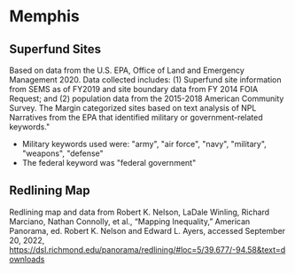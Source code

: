 # Memphis

## Superfund Sites
Based on data from the U.S. EPA, Office of Land and Emergency Management 2020. Data collected includes: (1) Superfund site information from SEMS as of FY2019 and site boundary data from FY 2014 FOIA Request; and (2) population data from the 2015-2018 American Community Survey. The Margin categorized sites based on text analysis of NPL Narratives from the EPA that identified military or government-related keywords."

- Military keywords used were: "army", "air force", "navy", "military", "weapons", "defense"
- The federal keyword was "federal government"

## Redlining Map
Redlining map and data from Robert K. Nelson, LaDale Winling, Richard Marciano, Nathan Connolly, et al., “Mapping Inequality,” American Panorama, ed. Robert K. Nelson and Edward L. Ayers, accessed September 20, 2022, https://dsl.richmond.edu/panorama/redlining/#loc=5/39.677/-94.58&text=downloads
